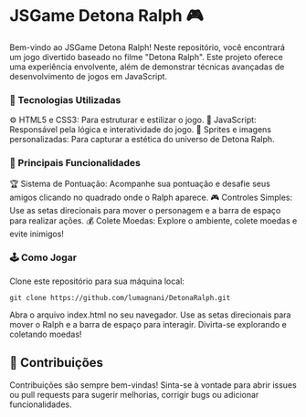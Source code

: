 # JSGame Detona Ralph 🎮

Bem-vindo ao JSGame Detona Ralph! Neste repositório, você encontrará um jogo divertido baseado no filme "Detona Ralph". Este projeto oferece uma experiência envolvente, além de demonstrar técnicas avançadas de desenvolvimento de jogos em JavaScript.

### 🚀 Tecnologias Utilizadas

⚙️ HTML5 e CSS3: Para estruturar e estilizar o jogo.
🧠 JavaScript: Responsável pela lógica e interatividade do jogo.
🎨 Sprites e imagens personalizadas: Para capturar a estética do universo de Detona Ralph.


### 🎯 Principais Funcionalidades

🏆 Sistema de Pontuação: Acompanhe sua pontuação e desafie seus amigos clicando no quadrado onde o Ralph aparece.
🎮 Controles Simples: Use as setas direcionais para mover o personagem e a barra de espaço para realizar ações.
💰 Colete Moedas: Explore o ambiente, colete moedas e evite inimigos!


### 🕹️ Como Jogar
Clone este repositório para sua máquina local:
```
git clone https://github.com/lumagnani/DetonaRalph.git
```

Abra o arquivo index.html no seu navegador.
Use as setas direcionais para mover o Ralph e a barra de espaço para interagir.
Divirta-se explorando e coletando moedas!


## 🤝 Contribuições
Contribuições são sempre bem-vindas! Sinta-se à vontade para abrir issues ou pull requests para sugerir melhorias, corrigir bugs ou adicionar funcionalidades.

